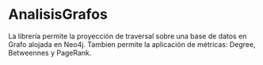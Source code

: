 # AnalisisGrafos
La librería permite la proyección de traversal sobre una base de datos en Grafo alojada en Neo4j.
Tambien permite la aplicación de métricas: Degree, Betweennes y PageRank.
